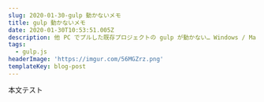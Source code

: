 ```yaml
---
slug: 2020-01-30-gulp 動かないメモ
title: gulp 動かないメモ
date: 2020-01-30T10:53:51.005Z
description: 他 PC でプルした既存プロジェクトの gulp が動かない… Windows / Mac 別対処メモ
tags:
  - gulp.js
headerImage: 'https://imgur.com/56MGZrz.png'
templateKey: blog-post
---
```

本文テスト
